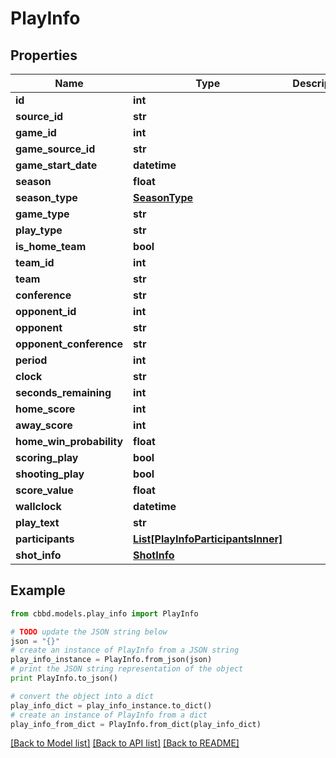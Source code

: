# PlayInfo


## Properties
Name | Type | Description | Notes
------------ | ------------- | ------------- | -------------
**id** | **int** |  | 
**source_id** | **str** |  | 
**game_id** | **int** |  | 
**game_source_id** | **str** |  | 
**game_start_date** | **datetime** |  | 
**season** | **float** |  | 
**season_type** | [**SeasonType**](SeasonType.md) |  | 
**game_type** | **str** |  | 
**play_type** | **str** |  | 
**is_home_team** | **bool** |  | 
**team_id** | **int** |  | 
**team** | **str** |  | 
**conference** | **str** |  | 
**opponent_id** | **int** |  | 
**opponent** | **str** |  | 
**opponent_conference** | **str** |  | 
**period** | **int** |  | 
**clock** | **str** |  | 
**seconds_remaining** | **int** |  | 
**home_score** | **int** |  | 
**away_score** | **int** |  | 
**home_win_probability** | **float** |  | 
**scoring_play** | **bool** |  | 
**shooting_play** | **bool** |  | 
**score_value** | **float** |  | 
**wallclock** | **datetime** |  | 
**play_text** | **str** |  | 
**participants** | [**List[PlayInfoParticipantsInner]**](PlayInfoParticipantsInner.md) |  | 
**shot_info** | [**ShotInfo**](ShotInfo.md) |  | 

## Example

```python
from cbbd.models.play_info import PlayInfo

# TODO update the JSON string below
json = "{}"
# create an instance of PlayInfo from a JSON string
play_info_instance = PlayInfo.from_json(json)
# print the JSON string representation of the object
print PlayInfo.to_json()

# convert the object into a dict
play_info_dict = play_info_instance.to_dict()
# create an instance of PlayInfo from a dict
play_info_from_dict = PlayInfo.from_dict(play_info_dict)
```
[[Back to Model list]](../README.md#documentation-for-models) [[Back to API list]](../README.md#documentation-for-api-endpoints) [[Back to README]](../README.md)


